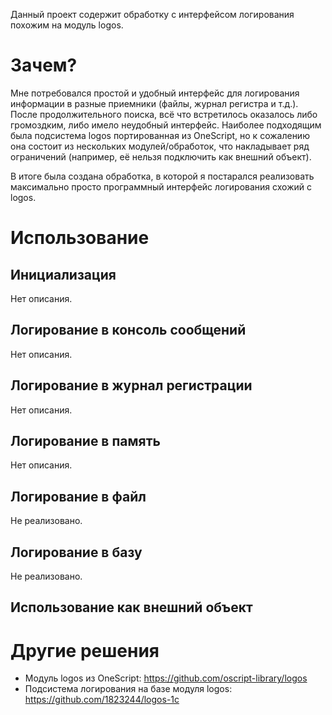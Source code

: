 Данный проект содержит обработку с интерфейсом логирования похожим на модуль logos.

# Зачем?
Мне потребовался простой и удобный интерфейс для логирования информации в разные приемники (файлы, журнал регистра и т.д.). После продолжительного поиска, всё что встретилось оказалось либо громоздким, либо имело неудобный интерфейс. Наиболее подходящим была подсистема logos портированная из OneScript, но к сожалению она состоит из нескольких модулей/обработок, что накладывает ряд ограничений (например, её нельзя подключить как внешний объект).

В итоге была создана обработка, в которой я постарался реализовать максимально просто программный интерфейс логирования схожий с logos.

# Использование

## Инициализация
Нет описания.

## Логирование в консоль сообщений
Нет описания.

## Логирование в журнал регистрации
Нет описания.

## Логирование в память
Нет описания.

## Логирование в файл
Не реализовано.

## Логирование в базу
Не реализовано.

## Использование как внешний объект

# Другие решения
* Модуль logos из OneScript: https://github.com/oscript-library/logos
* Подсистема логирования на базе модуля logos: https://github.com/1823244/logos-1c